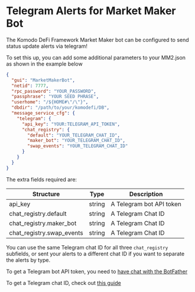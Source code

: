 # Telegram Alerts for Market Maker Bot

The Komodo DeFi Framework Market Maker bot can be configured to send status update alerts via telegram!

To set this up, you can add some additional parameters to your MM2.json as shown in the example below

```json
{
  "gui": "MarketMakerBot",
  "netid": 7777,
  "rpc_password": "YOUR_PASSWORD",
  "passphrase": "YOUR SEED PHRASE",
  "userhome": "/${HOME#\"/\"}",
  "dbdir": "/path/to/your/komodefi/DB",
  "message_service_cfg": {
    "telegram": {
      "api_key": "YOUR:TELEGRAM_API_TOKEN",
      "chat_registry": {
        "default": "YOUR_TELEGRAM_CHAT_ID",
        "maker_bot": "YOUR_TELEGRAM_CHAT_ID",
        "swap_events": "YOUR_TELEGRAM_CHAT_ID"
      }
    }
  }
}
```

The extra fields required are:

| Structure                 | Type   | Description              |
| ------------------------- | ------ | ------------------------ |
| api_key                   | string | A Telegram bot API token |
| chat_registry.default     | string | A Telegram Chat ID       |
| chat_registry.maker_bot   | string | A Telegram Chat ID       |
| chat_registry.swap_events | string | A Telegram Chat ID       |

You can use the same Telegram chat ID for all three `chat_registry` subfields, or sent your alerts to a different chat ID if you want to separate the alerts by type.

To get a Telegram bot API token, you need to [have chat with the BotFather](https://sean-bradley.medium.com/get-telegram-chat-id-80b575520659)

To get a Telegram chat ID, check out [this guide](https://sean-bradley.medium.com/get-telegram-chat-id-80b575520659)
